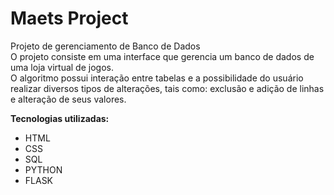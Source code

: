 # Maets Project
Projeto de gerenciamento de Banco de Dados  
O projeto consiste em uma interface que gerencia um banco de dados de uma loja virtual de jogos.  
O algoritmo possui interação entre tabelas e a possibilidade do usuário realizar diversos tipos de alterações, tais como: exclusão e adição de linhas e alteração de seus valores.  

**Tecnologias utilizadas:**  
- HTML
- CSS 
- SQL
- PYTHON 
- FLASK
